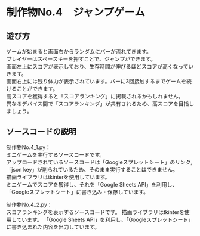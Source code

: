 # 制作物No.4　ジャンプゲーム
## 遊び方
ゲームが始まると画面右からランダムにバーが流れてきます。  
プレイヤーはスペースキーを押すことで、ジャンプができます。  
画面左上にスコアが表示しており、生存時間が伸びるほどスコアが高くなっていきます。  
画面右上には残り体力が表示されています。バーに3回接触するまでゲームを続けることができます。  
高スコアを獲得すると「スコアランキング」に掲載されるかもしれません。  
異なるデバイス間で「スコアランキング」が共有されるため、高スコアを目指しましょう。  

## ソースコードの説明
制作物No.4_1.py：  
ミニゲームを実行するソースコードです。  
アップロードされているソースコードは「Googleスプレットシート」のリンク,「json key」が削られているため、そのまま実行することはできません。  
描画ライブラリはtkinterを使用しています。  
ミニゲームでスコアを獲得し、それを「Google Sheets API」を利用し、「Googleスプレットシート」に書き込み・保存しています。  
  
制作物No.4_2.py：  
スコアランキングを表示するソースコードです。
描画ライブラリはtkinterを使用しています。
「Google Sheets API」を利用し、「Googleスプレットシート」に書き込まれた内容を出力しています。  
